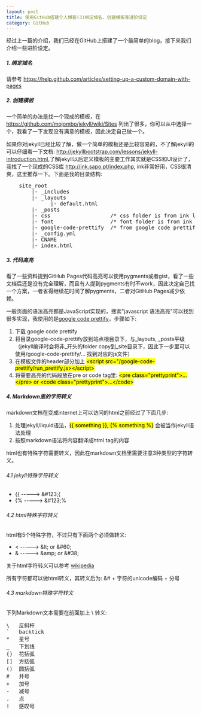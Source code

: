 ```yaml
---
layout: post
title: 使用GitHub搭建个人博客(3)绑定域名、创建模板等进阶设定
category: GitHub
---
```


经过上一篇的介绍，我们已经在GitHub上搭建了一个最简单的blog，接下来我们介绍一些进阶设定。

##### 1. 绑定域名

请参考 <https://help.github.com/articles/setting-up-a-custom-domain-with-pages>

##### 2. 创建模板

一个简单的办法是找一个现成的模板，在 <https://github.com/mojombo/jekyll/wiki/Sites> 列出了很多，你可以从中选择一个，我看了一下发现没有满意的模板，因此决定自己做一个。

如果你对jekyll已经比较了解，做一个简单的模板还是比较容易的，不了解jekyll的可以仔细看一下文档: <http://jekyllbootstrap.com/lessons/jekyll-introduction.html>,了解jekyll以后定义模板的主要工作其实就是CSS和UI设计了，我找了一个现成的CSS库 <http://ink.sapo.pt/index.php>, ink非常好用，CSS很清爽，这里推荐一下。下面是我的目录结构:

<pre class="prettyprint">
    site_root
        |- _includes
        |- _layouts
              |- default.html
        |- _posts
        |- css                   /* css folder is from ink library */
        |- font                  /* font folder is from ink library */
        |- google-code-prettify  /* from google code prettify */
        |- _config.yml
        |- CNAME
        |- index.html
</pre>

##### 3. 代码高亮

看了一些资料提到GitHub Pages代码高亮可以使用pygments或者gist，看了一些文档后还是没有完全理解，而且有人提到pygments有时不work，因此决定自己找一个方案，一者省得继续花时间了解pygments，二者对GitHub Pages减少依赖。

一般页面的语法高亮都是JavaScript实现的，搜索"javascript 语法高亮"可以找到很多实现，我使用的是[google code prettify](https://code.google.com/p/google-code-prettify)，步骤如下:

1. 下载 google code prettify
2. 将目录google-code-prettify放到站点根目录下，与\_layouts, \_posts平级（jekyll编译时会将非\_开头的folder copy到\_site目录下，因此下一步里可以使用/google-code-prettify/... 找到对应的js文件）
3. 在模板文件的header部分加上 <mark>&lt;script src="/google-code-prettify/run_prettify.js>&lt;/script></mark>
4. 将需要高亮的代码段放在pre or code tag里: <mark>&lt;pre class="prettyprint">...&lt;/pre> or &lt;code class="prettyprint">...&lt;/code></mark>

##### 4. Markdown里的字符转义

markdown文档在变成internet上可以访问的html之前经过了下面几步:

1. 处理jekyll/liquid语法，<mark>&#123;{ something }}, &#123;% something %}</mark> 会被当作jekyll语法处理
2. 按照markdown语法将内容翻译成html tag的内容

html也有特殊字符需要转义，因此在markdown文档里需要注意3种类型的字符转义。

###### 4.1 jekyll特殊字符转义

* &#123;&#123; -----> &#38;#123;{
* &#123;% -----> &#38;#123;%

###### 4.2 html特殊字符转义

html有5个特殊字符，不过只有下面两个必须做转义:

* &lt; -----> &amp;lt; or &amp;#60;
* &amp; -----> &amp;amp; or &amp;#38;

关于html字符转义可以参考 [wikipedia](http://en.wikipedia.org/wiki/List_of_XML_and_HTML_character_entity_references#Predefined_entities_in_XML)

<p class="info">所有字符都可以做html转义，其转义后为: &amp;# + 字符的unicode编码 + 分号</p>

###### 4.3 markdown特殊字符转义

下列Markdown文本需要在前面加上 \ 转义:

<pre class="prettyprint">
\   反斜杆
`   backtick
*   星号
_   下划线
{}  花括弧
[]  方括弧
()  圆括弧
#   井号
+   加号
-   减号
.   点
!   感叹号
</pre>